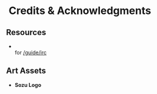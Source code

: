 # <iconify-icon icon="mdi:handshake" style="margin-right:0.25em;color:#3498db;"></iconify-icon> Credits & Acknowledgments

## Resources

- [<Pill name="IRC Command Reference" icon="mdi:console-line" />](https://wiki.xertion.org/w/XDCC_Commands)  
  for [/guide/irc](/guide/irc)

## Art Assets

- **Sozu Logo**  
  [<Pill name="Artist: Chenmo Haozi" icon="mdi:palette-outline" />](https://t.bilibili.com/864451649687519270)
